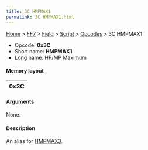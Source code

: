 ```yaml
---
title: 3C HMPMAX1
permalink: 3C HMPMAX1.html
---
```


[Home](../../../../Main%20Page.md) > [FF7](../../../../FF7.md) > [Field](../../../Field.md) > [Script](../../Script.md) > [Opcodes](../Opcodes.md) > 3C HMPMAX1

-   Opcode: **0x3C**
-   Short name: **HMPMAX1**
-   Long name: HP/MP Maximum

#### Memory layout

| 0x3C |
|------|

#### Arguments

None.

#### Description

An alias for [HMPMAX3][].

  [HMPMAX3]: 3F%20HMPMAX3.md "wikilink"

